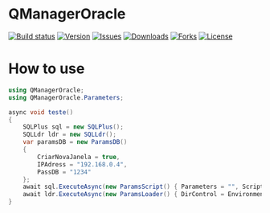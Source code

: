 # QManagerOracle

[![Build status](https://ci.appveyor.com/api/projects/status/1n6q8aql72cv8oom?svg=true)](https://ci.appveyor.com/project/rafaelandrade74/qmanageroracle)
[![Version](https://img.shields.io/nuget/v/QManagerOracle?color=gree)](https://www.nuget.org/packages/QManagerOracle/)
[![Issues](https://img.shields.io/github/issues/FerasGamesHosting/QManagerOracle)](https://github.com/FerasGamesHosting/QManagerOracle/issues)
[![Downloads](https://img.shields.io/nuget/dt/QManagerOracle?color=gree)](https://www.nuget.org/packages/QManagerOracle/)
[![Forks](https://img.shields.io/github/forks/FerasGamesHosting/QManagerOracle?color=gree)](https://github.com/FerasGamesHosting/QManagerOracle/network/members)
[![License](https://img.shields.io/github/license/FerasGamesHosting/QManagerOracle)](https://github.com/FerasGamesHosting/QManagerOracle/blob/master/LICENSE)




# How to use
```csharp
using QManagerOracle;
using QManagerOracle.Parameters;

async void teste()
{
    SQLPlus sql = new SQLPlus();
    SQLLdr ldr = new SQLLdr();
    var paramsDB = new ParamsDB()
    {
        CriarNovaJanela = true,
        IPAdress = "192.168.0.4",
        PassDB = "1234"
    };
    await sql.ExecuteAsync(new ParamsScript() { Parameters = "", ScriptDir = Environment.CurrentDirectory, ScriptName = "criar_tabela.sql" }, paramsDB);
    await ldr.ExecuteAsync(new ParamsLoader() { DirControl = Environment.CurrentDirectory, FileUpload = "carga_teste.txt", FileControl = "carga.ctl" }, paramsDB);
}

```

